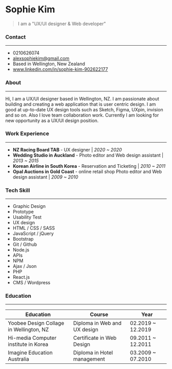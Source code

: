 # Sophie Kim
> I am a "UX/UI designer & Web developer"

### Contact
---
  - 0210626074
  - alexsophiekim@gmail.com
  - Based in Wellington, New Zealand
  - www.linkedin.com/in/sophie-kim-902622177

### About
---
Hi, I am a UX/UI designer based in Wellington, NZ. I am passionate about building and creating a web application that is user centric design. I am good at up-to-date UX design tools such as Sketch, Figma, UXpin, invision and so on. Also I love team collaboration work. Currently I am looking for new opportunity as a UX/UI design position.

### Work Experience
---
- **NZ Racing Board TAB** - UX designer  | *2020 ~ 2020*
- **Wedding Studio in Auckland** - Photo editor and Web design assistant  | *2013 ~ 2015*
- **Korean Airline in South Korea** - Reservation and Ticketing  | *2010 ~ 2011*
- **Opal Auctions in Gold Coast** - online retail shop Photo editor and Web design assistant  | *2009 ~ 2010*

### Tech Skill
---
* Graphic Design
* Prototype
* Usability Test
* UX design
* HTML / CSS / SASS
* JavaScript / jQuery
* Bootstrap
* Git / Github
* Node.js
* APIs
* NPM
* Ajax / Json
* PHP
* React.js
* CMS / Wordpress

### Education
---
| Education  | Course | Year |
| ------ | ------ | ------ |
| Yoobee Design Collage in Wellington, NZ | Diploma in Web and UX design | 02.2019 ~ 12.2019 |
| Hi-media Computer institute in Korea| Certificate in Web Design | 09.2011 ~ 12.2011 |
| Imagine Education Australia | Diploma in Hotel management | 03.2009 ~ 07.2010 |
